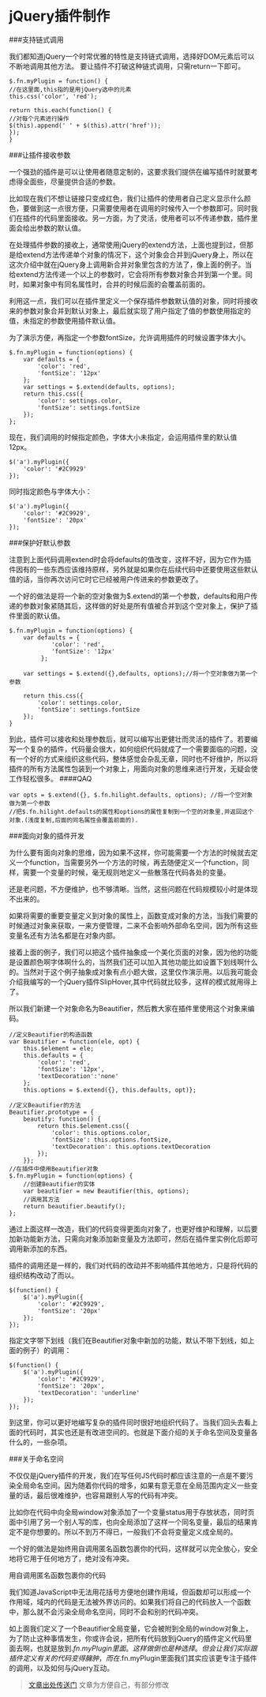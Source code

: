 jQuery插件制作
==========

###支持链式调用 

我们都知道jQuery一个时常优雅的特性是支持链式调用，选择好DOM元素后可以不断地调用其他方法。 
要让插件不打破这种链式调用，只需return一下即可。 

    $.fn.myPlugin = function() {    
    //在这里面,this指的是用jQuery选中的元素    
    this.css('color', 'red');  
      
    return this.each(function() {        
    //对每个元素进行操作        
    $(this).append(' ' + $(this).attr('href'));    
    });
    } 

###让插件接收参数 

一个强劲的插件是可以让使用者随意定制的，这要求我们提供在编写插件时就要考虑得全面些，尽量提供合适的参数。 

比如现在我们不想让链接只变成红色，我们让插件的使用者自己定义显示什么颜色，要做到这一点很方便，只需要使用者在调用的时候传入一个参数即可。同时我们在插件的代码里面接收。另一方面，为了灵活，使用者可以不传递参数，插件里面会给出参数的默认值。 

在处理插件参数的接收上，通常使用jQuery的extend方法，上面也提到过，但那是给extend方法传递单个对象的情况下，这个对象会合并到jQuery身上，所以在这次介绍中就在jQuery身上调用新合并对象里包含的方法了，像上面的例子。当给extend方法传递一个以上的参数时，它会将所有参数对象合并到第一个里。同时，如果对象中有同名属性时，合并的时候后面的会覆盖前面的。 

利用这一点，我们可以在插件里定义一个保存插件参数默认值的对象，同时将接收来的参数对象合并到默认对象上，最后就实现了用户指定了值的参数使用指定的值，未指定的参数使用插件默认值。 

为了演示方便，再指定一个参数fontSize，允许调用插件的时候设置字体大小。 

    $.fn.myPlugin = function(options) {
        var defaults = {
            'color': 'red',
            'fontSize': '12px'
        };
        var settings = $.extend(defaults, options);
        return this.css({
            'color': settings.color,
            'fontSize': settings.fontSize
        });
    };
       
现在，我们调用的时候指定颜色，字体大小未指定，会运用插件里的默认值12px。 

    $('a').myPlugin({    
        'color': '#2C9929'
    }); 

同时指定颜色与字体大小： 

    $('a').myPlugin({    
        'color': '#2C9929',    
        'fontSize': '20px'
    }); 


###保护好默认参数 

注意到上面代码调用extend时会将defaults的值改变，这样不好，因为它作为插件因有的一些东西应该维持原样，另外就是如果你在后续代码中还要使用这些默认值的话，当你再次访问它时它已经被用户传进来的参数更改了。 

一个好的做法是将一个新的空对象做为$.extend的第一个参数，defaults和用户传递的参数对象紧随其后，这样做的好处是所有值被合并到这个空对象上，保护了插件里面的默认值。 

    $.fn.myPlugin = function(options) {
        var defaults = {
                'color': 'red',
                'fontSize': '12px'
             };   
              
        var settings = $.extend({},defaults, options);//将一个空对象做为第一个参数
         
        return this.css({        
            'color': settings.color,        
            'fontSize': settings.fontSize    
        });
    }
                 
到此，插件可以接收和处理参数后，就可以编写出更健壮而灵活的插件了。若要编写一个复杂的插件，代码量会很大，如何组织代码就成了一个需要面临的问题，没有一个好的方式来组织这些代码，整体感觉会杂乱无章，同时也不好维护，所以将插件的所有方法属性包装到一个对象上，用面向对象的思维来进行开发，无疑会使工作轻松很多。 
####QAQ

    var opts = $.extend({}, $.fn.hilight.defaults, options); //将一个空对象做为第一个参数
    //把$.fn.hilight.defaults的属性和options的属性复制到一个空的对象里,并返回这个对象.(浅度复制,后面的同名属性会覆盖前面的). 


###面向对象的插件开发 

为什么要有面向对象的思维，因为如果不这样，你可能需要一个方法的时候就去定义一个function，当需要另外一个方法的时候，再去随便定义一个function，同样，需要一个变量的时候，毫无规则地定义一些散落在代码各处的变量。 

还是老问题，不方便维护，也不够清晰。当然，这些问题在代码规模较小时是体现不出来的。 

如果将需要的重要变量定义到对象的属性上，函数变成对象的方法，当我们需要的时候通过对象来获取，一来方便管理，二来不会影响外部命名空间，因为所有这些变量名还有方法名都是在对象内部。 

接着上面的例子，我们可以把这个插件抽象成一个美化页面的对象，因为他的功能是设置颜色啊字体啊什么的，当然我们还可以加入其他功能比如设置下划线啊什么的。当然对于这个例子抽象成对象有点小题大做，这里仅作演示用。以后我可能会介绍我编写的一个jQuery插件SlipHover,其中代码就比较多，这样的模式就用得上了。 

所以我们新建一个对象命名为Beautifier，然后教大家在插件里使用这个对象来编码。 

    
    //定义Beautifier的构造函数
    var Beautifier = function(ele, opt) {
        this.$element = ele;
        this.defaults = {
            'color': 'red',
            'fontSize': '12px',
            'textDecoration':'none'
        };
        this.options = $.extend({}, this.defaults, opt)};
        
    //定义Beautifier的方法
    Beautifier.prototype = {
        beautify: function() {
            return this.$element.css({
                'color': this.options.color,
                'fontSize': this.options.fontSize,
                'textDecoration': this.options.textDecoration
            });
        }};
    //在插件中使用Beautifier对象
    $.fn.myPlugin = function(options) {
        //创建Beautifier的实体    
        var beautifier = new Beautifier(this, options);
        //调用其方法    
        return beautifier.beautify();
    };
    
通过上面这样一改造，我们的代码变得更面向对象了，也更好维护和理解，以后要加新功能新方法，只需向对象添加新变量及方法即可，然后在插件里实例化后即可调用新添加的东西。 

插件的调用还是一样的，我们对代码的改动并不影响插件其他地方，只是将代码的组织结构改动了而以。 


    $(function() {    
        $('a').myPlugin({        
            'color': '#2C9929',        
            'fontSize': '20px'    
        });
    });

指定文字带下划线（我们在Beautifier对象中新加的功能，默认不带下划线，如上面的例子）的调用： 

    $(function() {    
        $('a').myPlugin({        
            'color': '#2C9929',        
            'fontSize': '20px',        
            'textDecoration': 'underline'    
        });
    });

到这里，你可以更好地编写复杂的插件同时很好地组织代码了。当我们回头去看上面的代码时，其实也还是有改进空间的。也就是下面介绍的关于命名空间及变量各什么的，一些杂项。 

###关于命名空间 

不仅仅是jQuery插件的开发，我们在写任何JS代码时都应该注意的一点是不要污染全局命名空间。因为随着你代码的增多，如果有意无意在全局范围内定义一些变量的话，最后很难维护，也容易跟别人写的代码有冲突。 

比如你在代码中向全局window对象添加了一个变量status用于存放状态，同时页面中引用了另一个别人写的库，也向全局添加了这样一个同名变量，最后的结果肯定不是你想要的。所以不到万不得已，一般我们不会将变量定义成全局的。 

一个好的做法是始终用自调用匿名函数包裹你的代码，这样就可以完全放心，安全地将它用于任何地方了，绝对没有冲突。 

用自调用匿名函数包裹你的代码 

我们知道JavaScript中无法用花括号方便地创建作用域，但函数却可以形成一个作用域，域内的代码是无法被外界访问的。如果我们将自己的代码放入一个函数中，那么就不会污染全局命名空间，同时不会和别的代码冲突。 

如上面我们定义了一个Beautifier全局变量，它会被附到全局的window对象上，为了防止这种事情发生，你或许会说，把所有代码放到jQuery的插件定义代码里面去啊，也就是放到$.fn.myPlugin里面。这样做倒也是种选择。但会让我们实际跟插件定义有关的代码变得臃肿，而在$.fn.myPlugin里面我们其实应该更专注于插件的调用，以及如何与jQuery互动。 


> [文章出处传送门][1] 文章为方便自己，有部分修改


[1]: http://www.iteye.com/topic/1144813